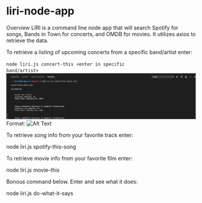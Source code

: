 # liri-node-app
Overview
LIRI is a command line node app that will search Spotify for songs, Bands in Town for concerts, and OMDB for movies. It utilizes axios to retrieve the data. 


To retrieve a listing of upcoming concerts from a specific band/artist enter:

<code>node liri.js concert-this <enter in specific band/artist></code> 
![concert-this_with_band](./images/concert-this_with_band.png)
Format: ![Alt Text](url)



To retrieve song info from your favorite track enter:

node liri.js spotify-this-song <enter song>


To retrieve movie info from your favorite film enter:

node liri.js movie-this <enter movie name>


Bonous command below. Enter and see what it does:

node liri.js do-what-it-says